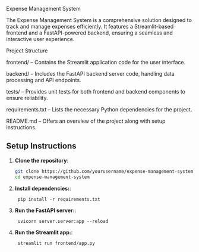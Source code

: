 Expense Management System

The Expense Management System is a comprehensive solution designed to track and manage expenses efficiently. It features a Streamlit-based frontend and a FastAPI-powered backend, ensuring a seamless and interactive user experience.

Project Structure

frontend/ – Contains the Streamlit application code for the user interface.

backend/ – Includes the FastAPI backend server code, handling data processing and API endpoints.

tests/ – Provides unit tests for both frontend and backend components to ensure reliability.

requirements.txt – Lists the necessary Python dependencies for the project.

README.md – Offers an overview of the project along with setup instructions.


## Setup Instructions

1. **Clone the repository**:
   ```bash
   git clone https://github.com/yourusername/expense-management-system.git
   cd expense-management-system
   ```
1. **Install dependencies:**:   
   ```commandline
    pip install -r requirements.txt
   ```
1. **Run the FastAPI server:**:   
   ```commandline
    uvicorn server.server:app --reload
   ```
1. **Run the Streamlit app:**:   
   ```commandline
    streamlit run frontend/app.py
   ```
